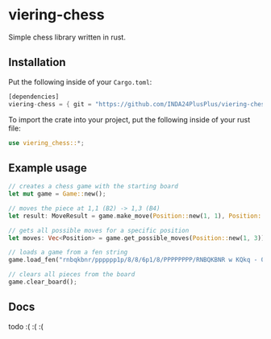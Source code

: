 # viering-chess

Simple chess library written in rust.

## Installation
Put the following inside of your `Cargo.toml`:
```rs
[dependencies]
viering-chess = { git = "https://github.com/INDA24PlusPlus/viering-chess.git" }
```

To import the crate into your project, put the following inside of your rust file:
```rs
use viering_chess::*;
```

## Example usage

```rs
// creates a chess game with the starting board
let mut game = Game::new(); 

// moves the piece at 1,1 (B2) -> 1,3 (B4)
let result: MoveResult = game.make_move(Position::new(1, 1), Position::new(1, 3)); 

// gets all possible moves for a specific position
let moves: Vec<Position> = game.get_possible_moves(Position::new(1, 3));

// loads a game from a fen string
game.load_fen("rnbqkbnr/pppppp1p/8/8/6p1/8/PPPPPPPP/RNBQKBNR w KQkq - 0 1") 

// clears all pieces from the board
game.clear_board(); 
```

## Docs
todo :( :( :(
